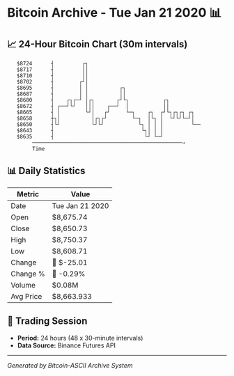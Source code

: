 # Bitcoin Archive - Tue Jan 21 2020 📊

## 📈 24-Hour Bitcoin Chart (30m intervals)

```
   $8724      ┤         ┌┐                                     
   $8717      ┤         ││                                     
   $8710      ┤         ││                                     
   $8702      ┤        ┌┘│                                     
   $8695      ┤        │ │          ┌┐                         
   $8687      ┤        │ │          ││                         
   $8680      ┤    ┌┐┌─┘ │┌┐       ┌┘└┐           ┌┐           
   $8672      ┤ ┌──┘└┘   │││    ┌──┘  │           ││           
   $8665      ┤ │        └┘│   ┌┘     └─┐    ┌┐  ┌┘└┐┌┐┌┐ ┌┐   
   $8658      ┼┐│          │┌┐┌┘        └─┐  │└┐ │  └┘└┘└─┘│   
   $8650      ┤└┘          └┘└┘           └┐ │ │ │         └── 
   $8643      ┤                            └┐│ │ │             
   $8635      ┤                             └┘ └─┘             
        ────────────────────────────────────────────────→
        Time
```

## 📊 Daily Statistics

| Metric | Value |
|--------|-------|
| Date | Tue Jan 21 2020 |
| Open | $8,675.74 |
| Close | $8,650.73 |
| High | $8,750.37 |
| Low | $8,608.71 |
| Change | 🔴 $-25.01 |
| Change % | 🔴 -0.29% |
| Volume | $0.08M |
| Avg Price | $8,663.933 |

## 📅 Trading Session

- **Period:** 24 hours (48 x 30-minute intervals)
- **Data Source:** Binance Futures API

---
*Generated by Bitcoin-ASCII Archive System*
